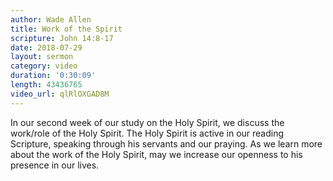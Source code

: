 ```yaml
---
author: Wade Allen
title: Work of the Spirit
scripture: John 14:8-17
date: 2018-07-29
layout: sermon
category: video
duration: '0:30:09' 
length: 43436765
video_url: qlRlOXGAD8M 
---
```


In our second week of our study on the Holy Spirit, we discuss the work/role of the Holy Spirit. The Holy Spirit is active in our reading Scripture, speaking through his servants and our praying. As we learn more about the work of the Holy Spirit, may we increase our openness to his presence in our lives.
